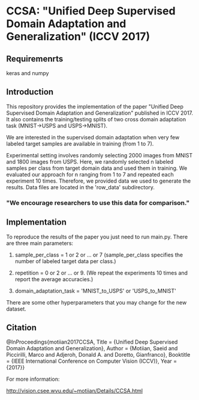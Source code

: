 # CCSA: "Unified Deep Supervised Domain Adaptation and Generalization" (ICCV 2017)

## Requiremenrts
keras and numpy

## Introduction

This repository provides the implementation of the paper "Unified Deep Supervised Domain Adaptation and Generalization" published in ICCV 2017. It also contains the training/testing splits of two cross domain adaptation task (MNIST->USPS and USPS->MNIST). 

We are interested in the supervised domain adaptation when very few labeled target samples are available in training (from 1 to 7). 

Experimental setting involves randomly selecting 2000 images from MNIST and 1800 images from USPS. Here, we randomly selected n labeled samples per class from target domain data and used them in training. We evaluated our approach for n ranging from 1 to 7 and repeated each experiment 10 times. Therefore, we provided data we used to generate the results. Data files are located in the 'row_data' subdirectory.


### "We encourage researchers to use this data for comparison."



## Implementation

To reproduce the results of the paper you just need to run main.py. There are three main parameters:

1. sample_per_class = 1 or 2 or ... or 7 (sample_per_class specifies the number of labeled target data per class.)

2. repetition =  0 or 2 or ... or 9. (We repeat the experiments 10 times and report the average accuracies.)

3. domain_adaptation_task = 'MNIST_to_USPS' or 'USPS_to_MNIST'


There are some other hyperparameters that you may change for the new dataset.


## Citation

@InProceedings{motiian2017CCSA,
  Title                    = {Unified Deep Supervised Domain Adaptation and Generalization},
  Author                   = {Motiian, Saeid and Piccirilli, Marco and Adjeroh, Donald A. and Doretto, Gianfranco},
  Booktitle                = {IEEE International Conference on Computer Vision (ICCV)},
  Year                     = {2017}}
 
 
 
 
 For more information:
 
 http://vision.csee.wvu.edu/~motiian/Details/CCSA.html
 
 
 

